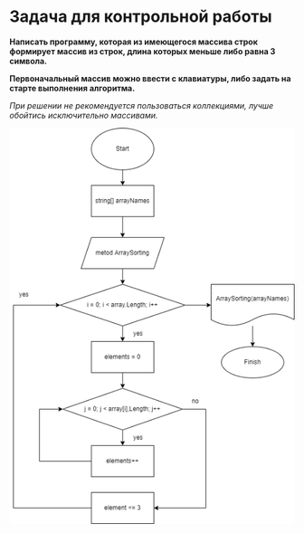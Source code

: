 # Задача для контрольной работы

**Написать программу, которая из имеющегося массива строк формирует массив из строк, длина которых меньше либо равна 3 символа.**

**Первоначальный массив можно ввести с клавиатуры, либо задать на старте выполнения алгоритма.**

*При решении не рекомендуется пользоваться коллекциями, лучше обойтись исключительно массивами.*

![This is diagramma](Диаграмма%20для%20контр.работы.drawio.png)
